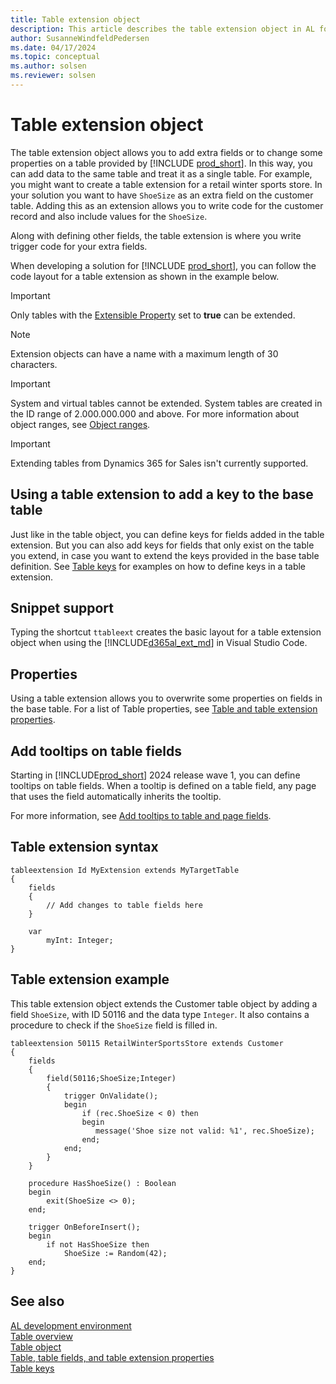 ```yaml
---
title: Table extension object
description: This article describes the table extension object in AL for Business Central.
author: SusanneWindfeldPedersen
ms.date: 04/17/2024
ms.topic: conceptual
ms.author: solsen
ms.reviewer: solsen
---
```


# Table extension object

The table extension object allows you to add extra fields or to change some properties on a table provided by [!INCLUDE [prod_short](includes/prod_short.md)]. In this way, you can add data to the same table and treat it as a single table. For example, you might want to create a table extension for a retail winter sports store. In your solution you want to have `ShoeSize` as an extra field on the customer table. Adding this as an extension allows you to write code for the customer record and also include values for the `ShoeSize`.

Along with defining other fields, the table extension is where you write trigger code for your extra fields.

When developing a solution for [!INCLUDE [prod_short](includes/prod_short.md)], you can follow the code layout for a table extension as shown in the example below.

> [!IMPORTANT]  
> Only tables with the [Extensible Property](properties/devenv-extensible-property.md) set to **true** can be extended.

> [!NOTE]  
> Extension objects can have a name with a maximum length of 30 characters.

> [!IMPORTANT]  
> System and virtual tables cannot be extended. System tables are created in the ID range of 2.000.000.000 and above. For more information about object ranges, see [Object ranges](devenv-object-ranges.md).

> [!IMPORTANT]  
> Extending tables from Dynamics 365 for Sales isn't currently supported.

## Using a table extension to add a key to the base table

Just like in the table object, you can define keys for fields added in the table extension. But you can also add keys for fields that only exist on the table you extend, in case you want to extend the keys provided in the base table definition. See [Table keys](devenv-table-keys.md) for examples on how to define keys in a table extension.

## Snippet support

Typing the shortcut `ttableext` creates the basic layout for a table extension object when using the [!INCLUDE[d365al_ext_md](../includes/d365al_ext_md.md)] in Visual Studio Code.

## Properties

Using a table extension allows you to overwrite some properties on fields in the base table. For a list of Table properties, see [Table and table extension properties](properties/devenv-table-properties.md).

## Add tooltips on table fields

Starting in [!INCLUDE[prod_short](includes/prod_short.md)] 2024 release wave 1, you can define tooltips on table fields. When a tooltip is defined on a table field, any page that uses the field automatically inherits the tooltip. 

For more information, see [Add tooltips to table and page fields](devenv-adding-tooltips.md).

## Table extension syntax

```AL
tableextension Id MyExtension extends MyTargetTable
{
    fields
    {
        // Add changes to table fields here
    }
    
    var
        myInt: Integer;
}
```

## Table extension example

This table extension object extends the Customer table object by adding a field `ShoeSize`, with ID 50116 and the data type `Integer`. It also contains a procedure to check if the `ShoeSize` field is filled in.

```AL
tableextension 50115 RetailWinterSportsStore extends Customer
{
    fields
    {
        field(50116;ShoeSize;Integer)
        {
            trigger OnValidate();
            begin
                if (rec.ShoeSize < 0) then
                begin
                   message('Shoe size not valid: %1', rec.ShoeSize);
                end;
            end;
        }
    }

    procedure HasShoeSize() : Boolean
    begin
        exit(ShoeSize <> 0);
    end;

    trigger OnBeforeInsert();
    begin
        if not HasShoeSize then
            ShoeSize := Random(42);
    end;
}
```

## See also

[AL development environment](devenv-reference-overview.md)  
[Table overview](devenv-tables-overview.md)  
[Table object](devenv-table-object.md)  
[Table, table fields, and table extension properties](properties/devenv-table-properties.md)  
[Table keys](devenv-table-keys.md)

